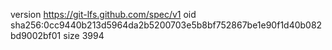 version https://git-lfs.github.com/spec/v1
oid sha256:0cc9440b213d5964da2b5200703e5b8bf752867be1e90f1d40b082bd9002bf01
size 3994
